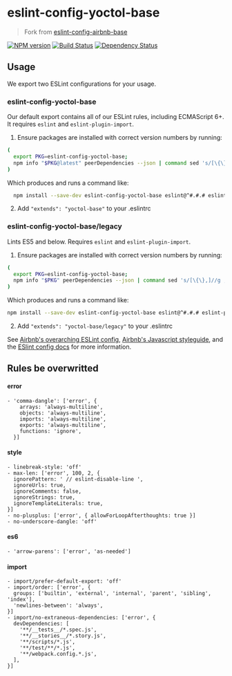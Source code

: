 # eslint-config-yoctol-base

> Fork from [eslint-config-airbnb-base](https://github.com/airbnb/javascript/tree/master/packages/eslint-config-airbnb-base)

[![NPM version][npm-image]][npm-url]
[![Build Status][travis-image]][travis-url]
[![Dependency Status][david_img]][david_site]

## Usage

We export two ESLint configurations for your usage.

### eslint-config-yoctol-base

Our default export contains all of our ESLint rules, including ECMAScript 6+. It requires `eslint` and `eslint-plugin-import`.

1. Ensure packages are installed with correct version numbers by running:
  ```sh
  (
    export PKG=eslint-config-yoctol-base;
    npm info "$PKG@latest" peerDependencies --json | command sed 's/[\{\},]//g ; s/: /@/g' | xargs npm install --save-dev "$PKG@latest"
  )
  ```

  Which produces and runs a command like:

  ```sh
    npm install --save-dev eslint-config-yoctol-base eslint@^#.#.# eslint-plugin-import@^#.#.#
  ```

2. Add `"extends": "yoctol-base"` to your .eslintrc

### eslint-config-yoctol-base/legacy

Lints ES5 and below. Requires `eslint` and `eslint-plugin-import`.

1. Ensure packages are installed with correct version numbers by running:
  ```sh
  (
    export PKG=eslint-config-yoctol-base;
    npm info "$PKG" peerDependencies --json | command sed 's/[\{\},]//g ; s/: /@/g' | xargs npm install --save-dev "$PKG"
  )
  ```

  Which produces and runs a command like:

  ```sh
  npm install --save-dev eslint-config-yoctol-base eslint@^#.#.# eslint-plugin-import@^#.#.#
  ```

2. Add `"extends": "yoctol-base/legacy"` to your .eslintrc

See [Airbnb's overarching ESLint config](https://npmjs.com/eslint-config-airbnb), [Airbnb's Javascript styleguide](https://github.com/airbnb/javascript), and the [ESlint config docs](http://eslint.org/docs/user-guide/configuring#extending-configuration-files) for more information.

## Rules be overwritted

#### error

```
- 'comma-dangle': ['error', {
    arrays: 'always-multiline',
    objects: 'always-multiline',
    imports: 'always-multiline',
    exports: 'always-multiline',
    functions: 'ignore',
  }]

```

#### style

```
- linebreak-style: 'off'
- max-len: ['error', 100, 2, {
  ignorePattern: ' // eslint-disable-line ',
  ignoreUrls: true,
  ignoreComments: false,
  ignoreStrings: true,
  ignoreTemplateLiterals: true,
}]
- no-plusplus: ['error', { allowForLoopAfterthoughts: true }]
- no-underscore-dangle: 'off'
```

#### es6

```
- 'arrow-parens': ['error', 'as-needed']
```

#### import

```
- import/prefer-default-export: 'off'
- import/order: ['error', {
  groups: ['builtin', 'external', 'internal', 'parent', 'sibling', 'index'],
  'newlines-between': 'always',
}]
- import/no-extraneous-dependencies: ['error', {
  devDependencies: [
    '**/__tests__/*.spec.js',
    '**/__stories__/*.story.js',
    '**/scripts/*.js',
    '**/test/**/*.js',
    '**/webpack.config.*.js',
  ],
}]
```

[npm-image]: https://badge.fury.io/js/eslint-config-yoctol-base.svg
[npm-url]: https://npmjs.org/package/eslint-config-yoctol-base
[travis-image]: https://travis-ci.org/Yoctol/eslint-config-yoctol-base.svg
[travis-url]: https://travis-ci.org/Yoctol/eslint-config-yoctol-base
[david_img]: https://david-dm.org/Yoctol/eslint-config-yoctol-base.svg
[david_site]: https://david-dm.org/Yoctol/eslint-config-yoctol-base
